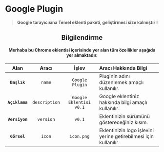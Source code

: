 # Google Plugin
> <b>Google tarayıcısına Temel eklenti paketi, geliştirmesi size kalmıştır !</b>
<h2 align="center">Bilgilendirme</h2>

<h4 align="center">Merhaba bu Chrome eklentisi içerisinde yer alan tüm özellikler aşağıda yer almaktadır.</h4>


|Alan|Aracı|İşlev|Aracı Hakkında Bilgi|
|:--:|:--:|:-----:|:----------|
|**`Başlık`**|`name`|`Google Plugin`|Pluginin adını düzenlemek amaçlı kullanılır.|
|**`Açıklama`**|`description`|`Google Eklentisi v0.1`|Google eklentiniz hakkında bilgi amaçlı kullanılır.|
|**`Versiyon`**|`version`|`v0.1`|Eklentinizin sürümünü göstereceğiniz kısım.|
|**`Görsel`**|`icon`|`icon.png`|Eklentinizin logo işlevini yerine getirebilmesi için kullanılır.|
